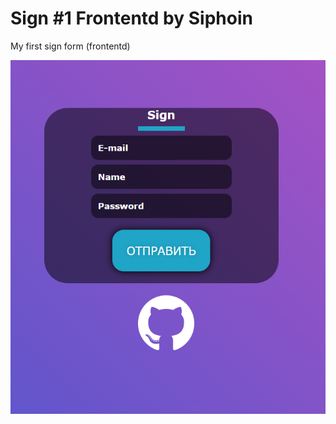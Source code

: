 # Sign #1 Frontentd by Siphoin
My first sign form (frontentd)

![](https://github.com/Siphoin/sign-one-frontend/blob/main/preview-front.PNG?raw=true)
